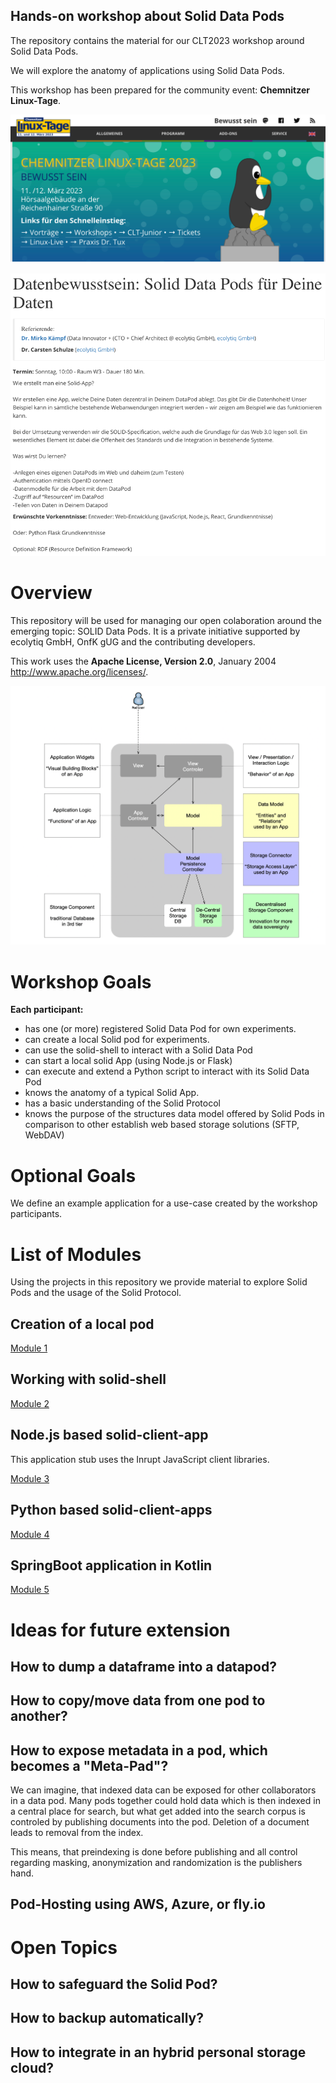 ## Hands-on workshop about Solid Data Pods

The repository contains the material for our CLT2023 workshop around Solid Data Pods.

We will explore the anatomy of applications using Solid Data Pods.

This workshop has been prepared for the community event: __Chemnitzer Linux-Tage__.

![docs/img.png](docs/img.png)

![docs/intro.png](docs/intro.png)

# Overview 

This repository will be used for managing our open colaboration around the emerging topic: SOLID Data Pods. 
It is a private initiative supported by ecolytiq GmbH, OnfK gUG and the contributing developers.

This work uses the  __Apache License, Version 2.0__, January 2004 http://www.apache.org/licenses/.
 


![docs/image-2023-03-08-14-51-01-190.png](docs/image-2023-03-08-14-51-01-190.png)

# Workshop Goals

__Each participant:__
- has one (or more) registered Solid Data Pod for own experiments.
- can create a local Solid pod for experiments.
- can use the solid-shell to interact with a Solid Data Pod
- can start a local solid App (using Node.js or Flask)
- can execute and extend a Python script to interact with its Solid Data Pod
- knows the anatomy of a typical Solid App.
- has a basic understanding of the Solid Protocol
- knows the purpose of the structures data model offered by Solid Pods in comparison to other establish web based storage solutions (SFTP, WebDAV)

# Optional Goals

We define an example application for a use-case created by the workshop participants.

# List of Modules
Using the projects in this repository we provide material to explore Solid Pods and the usage of the Solid Protocol.

## Creation of a local pod
[Module 1](module-1/README.md)

## Working with solid-shell
[Module 2](module-2/README.md)

## Node.js based solid-client-app
This application stub uses the Inrupt JavaScript client libraries.

[Module 3](module-3/README.md)

## Python based solid-client-apps
[Module 4](module-4/README.md)

## SpringBoot application in Kotlin
[Module 5](module-5/README.md)

# Ideas for future extension

## How to dump a dataframe into a datapod?

## How to copy/move data from one pod to another?

## How to expose metadata in a pod, which becomes a "Meta-Pad"?
We can imagine, that indexed data can be exposed for other collaborators in a data pod. Many pods together could hold data which is then indexed in a central place for search, but what get added into the search corpus is controled by publishing documents into the pod. Deletion of a document leads to removal from the index. 

This means, that preindexing is done before publishing and all control regarding masking, anonymization and randomization is the publishers hand.

## Pod-Hosting using AWS, Azure, or fly.io

# Open Topics

## How to safeguard the Solid Pod?
## How to backup automatically?
## How to integrate in an hybrid personal storage cloud?

